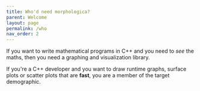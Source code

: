 ```yaml
---
title: Who'd need morphologica?
parent: Welcome
layout: page
permalink: /who
nav_order: 2
---
```

If you want to write mathematical programs in C++ and you need to *see* the maths, then you need a graphing and visualization library.

If you're a C++ developer and you want to draw runtime graphs, surface plots or scatter plots that are **fast**, you are a member of the target demographic.
